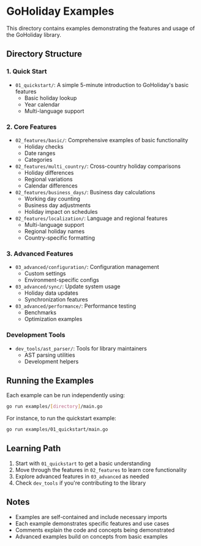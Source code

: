 # GoHoliday Examples

This directory contains examples demonstrating the features and usage of the GoHoliday library.

## Directory Structure

### 1. Quick Start
- `01_quickstart/`: A simple 5-minute introduction to GoHoliday's basic features
  - Basic holiday lookup
  - Year calendar
  - Multi-language support

### 2. Core Features
- `02_features/basic/`: Comprehensive examples of basic functionality
  - Holiday checks
  - Date ranges
  - Categories
- `02_features/multi_country/`: Cross-country holiday comparisons
  - Holiday differences
  - Regional variations
  - Calendar differences
- `02_features/business_days/`: Business day calculations
  - Working day counting
  - Business day adjustments
  - Holiday impact on schedules
- `02_features/localization/`: Language and regional features
  - Multi-language support
  - Regional holiday names
  - Country-specific formatting

### 3. Advanced Features
- `03_advanced/configuration/`: Configuration management
  - Custom settings
  - Environment-specific configs
- `03_advanced/sync/`: Update system usage
  - Holiday data updates
  - Synchronization features
- `03_advanced/performance/`: Performance testing
  - Benchmarks
  - Optimization examples

### Development Tools
- `dev_tools/ast_parser/`: Tools for library maintainers
  - AST parsing utilities
  - Development helpers

## Running the Examples

Each example can be run independently using:

```bash
go run examples/[directory]/main.go
```

For instance, to run the quickstart example:

```bash
go run examples/01_quickstart/main.go
```

## Learning Path

1. Start with `01_quickstart` to get a basic understanding
2. Move through the features in `02_features` to learn core functionality
3. Explore advanced features in `03_advanced` as needed
4. Check `dev_tools` if you're contributing to the library

## Notes

- Examples are self-contained and include necessary imports
- Each example demonstrates specific features and use cases
- Comments explain the code and concepts being demonstrated
- Advanced examples build on concepts from basic examples

